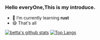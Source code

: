 ### Hello everyOne,This is my introduce.

- 🌱 I’m currently learning **rust**
- 😄 That's all

[![betta's github stats](https://github-readme-stats.vercel.app/api?username=readmagic&show_icons=true&line_height=21&show_icons=true&theme=vue)](https://github.com/anuraghazra/github-readme-stats)
[![Top Langs](https://github-readme-stats.vercel.app/api/top-langs/?username=readmagic&show_icons=true&layout=compact&theme=vue)](https://github.com/anuraghazra/github-readme-stats)
